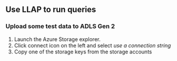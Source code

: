 ##  Use LLAP to run queries 

### Upload some test data to ADLS Gen 2

1. Launch the Azure Storage explorer. 
2. Click connect icon on the left and select *use a connection string*
3. Copy one of the storage keys from the storage accounts 






<!--stackedit_data:
eyJoaXN0b3J5IjpbLTIxMDE2NTA4MjIsMjA0MDI5NzYyMl19
-->